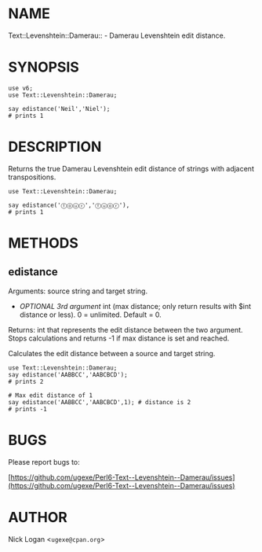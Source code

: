 # NAME

Text::Levenshtein::Damerau:: - Damerau Levenshtein edit distance.

# SYNOPSIS

    use v6;
    use Text::Levenshtein::Damerau;

    say edistance('Neil','Niel');
    # prints 1

# DESCRIPTION

Returns the true Damerau Levenshtein edit distance of strings with adjacent transpositions. 

    use Text::Levenshtein::Damerau;

    say edistance('ⓕⓞⓤⓡ','ⓕⓤⓞⓡ'), 
    # prints 1

# METHODS

## edistance

Arguments: source string and target string.

- _OPTIONAL 3rd argument_ int (max distance; only return results with $int distance or less). 0 = unlimited. Default = 0.

Returns: int that represents the edit distance between the two argument. Stops calculations and returns -1 if max distance is set and reached.

Calculates the edit distance between a source and target string.

    use Text::Levenshtein::Damerau;
    say edistance('AABBCC','AABCBCD');
    # prints 2

    # Max edit distance of 1
    say edistance('AABBCC','AABCBCD',1); # distance is 2
    # prints -1

# BUGS

Please report bugs to:

[https://github.com/ugexe/Perl6-Text--Levenshtein--Damerau/issues](https://github.com/ugexe/Perl6-Text--Levenshtein--Damerau/issues)

# AUTHOR

Nick Logan <`ugexe@cpan.org`\>
